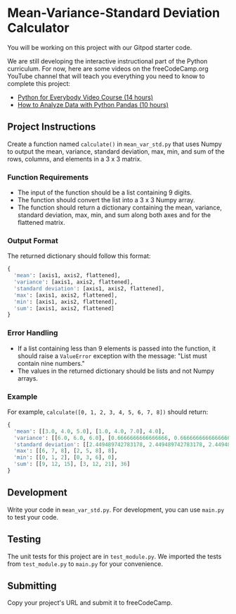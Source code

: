 # Mean-Variance-Standard Deviation Calculator

You will be working on this project with our Gitpod starter code.

We are still developing the interactive instructional part of the Python curriculum. For now, here are some videos on the freeCodeCamp.org YouTube channel that will teach you everything you need to know to complete this project:

- [Python for Everybody Video Course (14 hours)](https://www.youtube.com/watch?v=8DvywoWv6fI)
- [How to Analyze Data with Python Pandas (10 hours)](https://www.youtube.com/watch?v=vmEHCJofslg)

## Project Instructions

Create a function named `calculate()` in `mean_var_std.py` that uses Numpy to output the mean, variance, standard deviation, max, min, and sum of the rows, columns, and elements in a 3 x 3 matrix.

### Function Requirements

- The input of the function should be a list containing 9 digits.
- The function should convert the list into a 3 x 3 Numpy array.
- The function should return a dictionary containing the mean, variance, standard deviation, max, min, and sum along both axes and for the flattened matrix.

### Output Format

The returned dictionary should follow this format:

```python
{
  'mean': [axis1, axis2, flattened],
  'variance': [axis1, axis2, flattened],
  'standard deviation': [axis1, axis2, flattened],
  'max': [axis1, axis2, flattened],
  'min': [axis1, axis2, flattened],
  'sum': [axis1, axis2, flattened]
}
```

### Error Handling

- If a list containing less than 9 elements is passed into the function, it should raise a `ValueError` exception with the message: "List must contain nine numbers."
- The values in the returned dictionary should be lists and not Numpy arrays.

### Example

For example, `calculate([0, 1, 2, 3, 4, 5, 6, 7, 8])` should return:

```python
{
  'mean': [[3.0, 4.0, 5.0], [1.0, 4.0, 7.0], 4.0],
  'variance': [[6.0, 6.0, 6.0], [0.6666666666666666, 0.6666666666666666, 0.6666666666666666], 6.666666666666667],
  'standard deviation': [[2.449489742783178, 2.449489742783178, 2.449489742783178], [0.816496580927726, 0.816496580927726, 0.816496580927726], 2.581988897471611],
  'max': [[6, 7, 8], [2, 5, 8], 8],
  'min': [[0, 1, 2], [0, 3, 6], 0],
  'sum': [[9, 12, 15], [3, 12, 21], 36]
}
```

## Development

Write your code in `mean_var_std.py`. For development, you can use `main.py` to test your code.

## Testing

The unit tests for this project are in `test_module.py`. We imported the tests from `test_module.py` to `main.py` for your convenience.

## Submitting

Copy your project's URL and submit it to freeCodeCamp.
```

